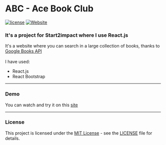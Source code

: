 # ABC - Ace Book Club<br>
[![license](https://img.shields.io/github/license/carmensantoro/ABC)](https://github.com/carmensantoro/ABC/blob/master/LICENSE)
[![Website](https://img.shields.io/website-up-down-green-red/https/shields.io.svg?label=website)](https://ace-book-club.web.app)<br>
### It's a project for Start2impact where I use React.js 

It's a website where you can search in a large collection of books, thanks to [Google Books API](https://developers.google.com/books)<br>
<br>
I have used:
- React.js
- React Bootstrap

--- 

### Demo
You can watch and try it on this [site](https://ace-book-club.web.app)

---

### License

This project is licensed under the [MIT License](https://opensource.org/licenses/MIT) - see the [LICENSE](LICENSE) file for details.

